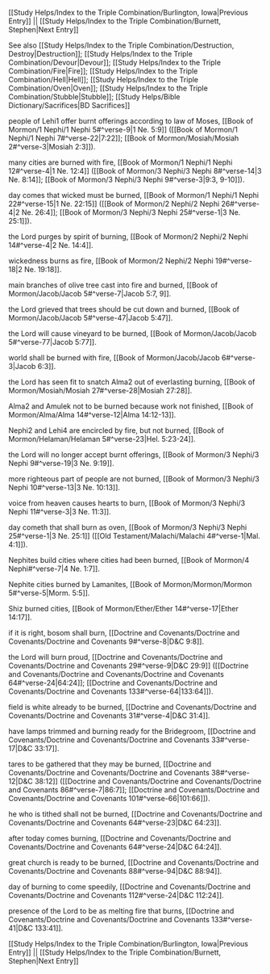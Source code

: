 [[Study Helps/Index to the Triple Combination/Burlington, Iowa|Previous Entry]]  ||  [[Study Helps/Index to the Triple Combination/Burnett, Stephen|Next Entry]]

 See also [[Study Helps/Index to the Triple Combination/Destruction, Destroy|Destruction]]; [[Study Helps/Index to the Triple Combination/Devour|Devour]]; [[Study Helps/Index to the Triple Combination/Fire|Fire]]; [[Study Helps/Index to the Triple Combination/Hell|Hell]]; [[Study Helps/Index to the Triple Combination/Oven|Oven]]; [[Study Helps/Index to the Triple Combination/Stubble|Stubble]]; [[Study Helps/Bible Dictionary/Sacrifices|BD Sacrifices]]

 people of Lehi1 offer burnt offerings according to law of Moses, [[Book of Mormon/1 Nephi/1 Nephi 5#^verse-9|1 Ne. 5:9]] ([[Book of Mormon/1 Nephi/1 Nephi 7#^verse-22|7:22]]; [[Book of Mormon/Mosiah/Mosiah 2#^verse-3|Mosiah 2:3]]).

 many cities are burned with fire, [[Book of Mormon/1 Nephi/1 Nephi 12#^verse-4|1 Ne. 12:4]] ([[Book of Mormon/3 Nephi/3 Nephi 8#^verse-14|3 Ne. 8:14]]; [[Book of Mormon/3 Nephi/3 Nephi 9#^verse-3|9:3, 9-10]]).

 day comes that wicked must be burned, [[Book of Mormon/1 Nephi/1 Nephi 22#^verse-15|1 Ne. 22:15]] ([[Book of Mormon/2 Nephi/2 Nephi 26#^verse-4|2 Ne. 26:4]]; [[Book of Mormon/3 Nephi/3 Nephi 25#^verse-1|3 Ne. 25:1]]).

 the Lord purges by spirit of burning, [[Book of Mormon/2 Nephi/2 Nephi 14#^verse-4|2 Ne. 14:4]].

 wickedness burns as fire, [[Book of Mormon/2 Nephi/2 Nephi 19#^verse-18|2 Ne. 19:18]].

 main branches of olive tree cast into fire and burned, [[Book of Mormon/Jacob/Jacob 5#^verse-7|Jacob 5:7, 9]].

 the Lord grieved that trees should be cut down and burned, [[Book of Mormon/Jacob/Jacob 5#^verse-47|Jacob 5:47]].

 the Lord will cause vineyard to be burned, [[Book of Mormon/Jacob/Jacob 5#^verse-77|Jacob 5:77]].

 world shall be burned with fire, [[Book of Mormon/Jacob/Jacob 6#^verse-3|Jacob 6:3]].

 the Lord has seen fit to snatch Alma2 out of everlasting burning, [[Book of Mormon/Mosiah/Mosiah 27#^verse-28|Mosiah 27:28]].

 Alma2 and Amulek not to be burned because work not finished, [[Book of Mormon/Alma/Alma 14#^verse-12|Alma 14:12-13]].

 Nephi2 and Lehi4 are encircled by fire, but not burned, [[Book of Mormon/Helaman/Helaman 5#^verse-23|Hel. 5:23-24]].

 the Lord will no longer accept burnt offerings, [[Book of Mormon/3 Nephi/3 Nephi 9#^verse-19|3 Ne. 9:19]].

 more righteous part of people are not burned, [[Book of Mormon/3 Nephi/3 Nephi 10#^verse-13|3 Ne. 10:13]].

 voice from heaven causes hearts to burn, [[Book of Mormon/3 Nephi/3 Nephi 11#^verse-3|3 Ne. 11:3]].

 day cometh that shall burn as oven, [[Book of Mormon/3 Nephi/3 Nephi 25#^verse-1|3 Ne. 25:1]] ([[Old Testament/Malachi/Malachi 4#^verse-1|Mal. 4:1]]).

 Nephites build cities where cities had been burned, [[Book of Mormon/4 Nephi#^verse-7|4 Ne. 1:7]].

 Nephite cities burned by Lamanites, [[Book of Mormon/Mormon/Mormon 5#^verse-5|Morm. 5:5]].

 Shiz burned cities, [[Book of Mormon/Ether/Ether 14#^verse-17|Ether 14:17]].

 if it is right, bosom shall burn, [[Doctrine and Covenants/Doctrine and Covenants/Doctrine and Covenants 9#^verse-8|D&C 9:8]].

 the Lord will burn proud, [[Doctrine and Covenants/Doctrine and Covenants/Doctrine and Covenants 29#^verse-9|D&C 29:9]] ([[Doctrine and Covenants/Doctrine and Covenants/Doctrine and Covenants 64#^verse-24|64:24]]; [[Doctrine and Covenants/Doctrine and Covenants/Doctrine and Covenants 133#^verse-64|133:64]]).

 field is white already to be burned, [[Doctrine and Covenants/Doctrine and Covenants/Doctrine and Covenants 31#^verse-4|D&C 31:4]].

 have lamps trimmed and burning ready for the Bridegroom, [[Doctrine and Covenants/Doctrine and Covenants/Doctrine and Covenants 33#^verse-17|D&C 33:17]].

 tares to be gathered that they may be burned, [[Doctrine and Covenants/Doctrine and Covenants/Doctrine and Covenants 38#^verse-12|D&C 38:12]] ([[Doctrine and Covenants/Doctrine and Covenants/Doctrine and Covenants 86#^verse-7|86:7]]; [[Doctrine and Covenants/Doctrine and Covenants/Doctrine and Covenants 101#^verse-66|101:66]]).

 he who is tithed shall not be burned, [[Doctrine and Covenants/Doctrine and Covenants/Doctrine and Covenants 64#^verse-23|D&C 64:23]].

 after today comes burning, [[Doctrine and Covenants/Doctrine and Covenants/Doctrine and Covenants 64#^verse-24|D&C 64:24]].

 great church is ready to be burned, [[Doctrine and Covenants/Doctrine and Covenants/Doctrine and Covenants 88#^verse-94|D&C 88:94]].

 day of burning to come speedily, [[Doctrine and Covenants/Doctrine and Covenants/Doctrine and Covenants 112#^verse-24|D&C 112:24]].

 presence of the Lord to be as melting fire that burns, [[Doctrine and Covenants/Doctrine and Covenants/Doctrine and Covenants 133#^verse-41|D&C 133:41]].

[[Study Helps/Index to the Triple Combination/Burlington, Iowa|Previous Entry]]  ||  [[Study Helps/Index to the Triple Combination/Burnett, Stephen|Next Entry]]